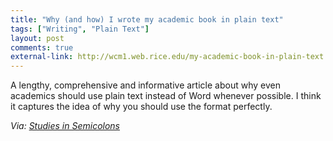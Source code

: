 ```yaml
---
title: "Why (and how) I wrote my academic book in plain text"
tags: ["Writing", "Plain Text"]
layout: post
comments: true
external-link: http://wcm1.web.rice.edu/my-academic-book-in-plain-text.html
---
```


A lengthy, comprehensive and informative article about why even academics should use plain text instead of Word whenever possible. I think it captures the idea of why you should use the format perfectly.

*Via: [Studies in Semicolons](http://semicolons.net/post/36156007526/plain-text-is-where-ideas-can-grow-and-flourish "Studies in Semicolons")*
